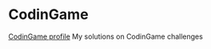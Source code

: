 # CodinGame
<a href="https://www.codingame.com/profile/ac6ef090b4854b6c25d226f2ec594dce6701481"> CodinGame profile</a>
My solutions on CodinGame challenges
